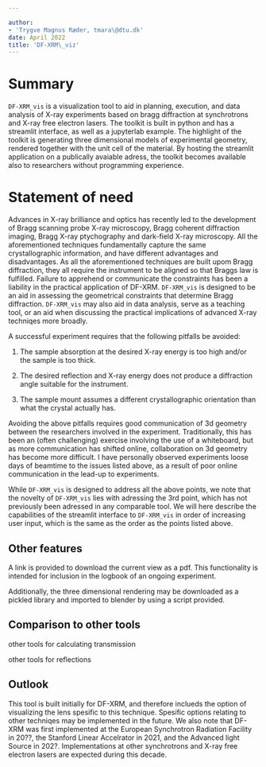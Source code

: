 ```yaml
---

author:
- 'Trygve Magnus Ræder, tmara\@dtu.dk'
date: April 2022
title: 'DF-XRM\_viz'
---
```




# Summary

`DF-XRM_vis` is a visualization tool to aid in planning, execution, and data analysis of X-ray experiments based on bragg diffraction at synchrotrons and X-ray free electron lasers.
The toolkit is built in python and has a streamlit interface, as well as a jupyterlab example.
The highlight of the toolkit is generating three dimensional models of experimental geometry, rendered together with the unit cell of the material. By hosting the streamlit application on a publically avaiable adress, the toolkit becomes available also to researchers without programming experience.

# Statement of need

Advances in X-ray brilliance and optics has recently led to the development of Bragg scanning probe X-ray microscopy, Bragg coherent diffraction imaging, Bragg X-ray ptychography and dark-field X-ray microscopy. 
All the aforementioned techniques fundamentally capture the same crystallographic information, and have different advantages and disadvantages.
As all the aforementioned techniques are built upom Bragg diffraction, they all require the instrument to be aligned so that Braggs law is fulfilled. 
Failure to apprehend or communicate the constraints has been a liability in the practical application of DF-XRM.
`DF-XRM_vis` is designed to be an aid in assessing the geometrical constraints that determine Bragg diffraction. `DF-XRM_vis` may also aid in data analysis, serve as a
teaching tool, or an aid when discussing the practical implications of advanced X-ray techniqes more broadly.

A successful experiment requires that the following pitfalls be avoided:

1. The sample absorption at the desired X-ray energy is too high and/or the sample is too thick.

2. The desired reflection and X-ray energy does not produce a diffraction angle suitable for the instrument.

3. The sample mount assumes a different crystallographic orientation than what the crystal actually has.

Avoiding the above pitfalls requires good communication of 3d geometry
between the researchers involved in the experiment. Traditionally, this
has been an (often challenging) exercise involving the use of a
whiteboard, but as more communication has shifted online, collaboration
on 3d geometry has become more difficult. I have personally observed
experiments loose days of beamtime to the issues listed above, as a result
of poor online communication in the lead-up to experiments.


While `DF-XRM_vis` is designed to address all the above points, we note that the novelty of `DF-XRM_vis` lies with adressing the 3rd point, which has not previously been adressed in any comparable tool. 
We will here describe the capabilities of the streamlit interface to `DF-XRM_vis` in order of increasing user input, which is the same as the order as the points listed above.

Other features
-------------------------------------

A link is provided to download the current view as a pdf. This functionality is intended for inclusion in the logbook of an ongoing experiment.

Additionally, the three dimensional rendering may be downloaded as a pickled library and imported to blender by using a script provided.

Comparison to other tools
-------------------------

other tools for calculating transmission

other tools for reflections


Outlook
-------------------------------------

This tool is built initially for DF-XRM, and therefore inclueds the option of visualizing the lens spesific to this technique. Spesific options relating to other techniqes may be implemented in the future. We also note that DF-XRM was first implemented at the European Synchrotron Radiation Facility in 20??, the Stanford Linear Accelrator in 2021, and the Advanced light Source in 202?. Implementations at other synchrotrons and X-ray free electron lasers are expected during this decade. 


